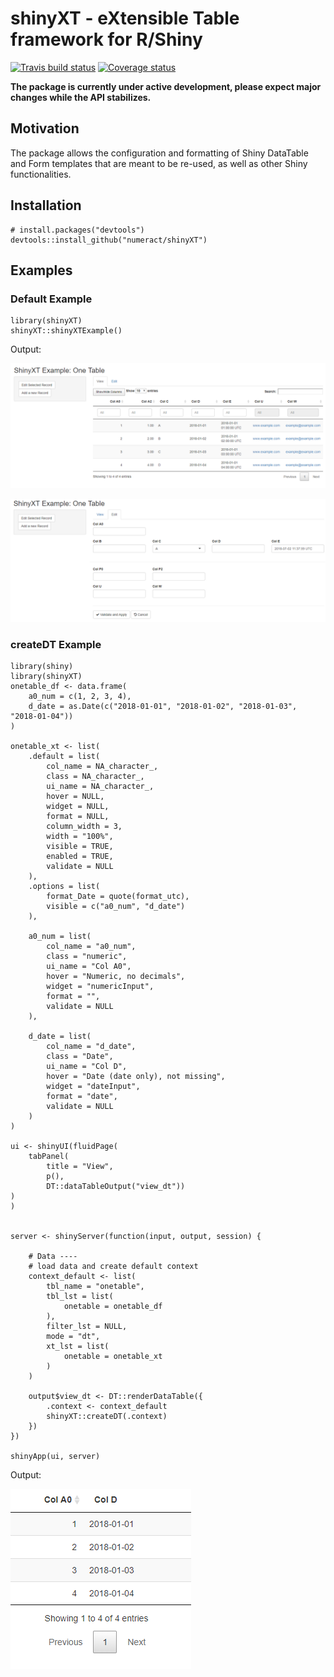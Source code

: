 # shinyXT - eXtensible Table framework for R/Shiny
[![Travis build status](https://travis-ci.org/numeract/shinyXT.svg?branch=master)](https://travis-ci.org/numeract/shinyXT)
[![Coverage status](https://codecov.io/gh/numeract/shinyXT/branch/master/graph/badge.svg)](https://codecov.io/github/numeract/shinyXT?branch=master)

**The package is currently under active development, please expect major 
changes while the API stabilizes.**

## Motivation

The package allows the configuration and formatting of Shiny DataTable and Form 
templates that are meant to be re-used, as well as other Shiny functionalities.


## Installation

```
# install.packages("devtools")
devtools::install_github("numeract/shinyXT")
```

## Examples

### Default Example

```
library(shinyXT)
shinyXT::shinyXTExample()

```
Output:

![Example default view](doc/shinyXT_onetable_view.PNG)

![Example default edit](doc/shinyXT_onetable_edit.PNG)


### createDT Example

```
library(shiny)
library(shinyXT)
onetable_df <- data.frame(
    a0_num = c(1, 2, 3, 4),
    d_date = as.Date(c("2018-01-01", "2018-01-02", "2018-01-03", "2018-01-04"))
)

onetable_xt <- list(
    .default = list(
        col_name = NA_character_,
        class = NA_character_,
        ui_name = NA_character_,
        hover = NULL,
        widget = NULL,
        format = NULL,
        column_width = 3,  
        width = "100%",     
        visible = TRUE,
        enabled = TRUE,
        validate = NULL
    ),
    .options = list(
        format_Date = quote(format_utc),
        visible = c("a0_num", "d_date")
    ),
    
    a0_num = list(
        col_name = "a0_num",
        class = "numeric",
        ui_name = "Col A0",
        hover = "Numeric, no decimals",
        widget = "numericInput",
        format = "",
        validate = NULL
    ),
    
    d_date = list(
        col_name = "d_date",
        class = "Date",
        ui_name = "Col D",
        hover = "Date (date only), not missing",
        widget = "dateInput",
        format = "date",
        validate = NULL
    )
)

ui <- shinyUI(fluidPage( 
    tabPanel(
        title = "View",
        p(),
        DT::dataTableOutput("view_dt"))
)
)


server <- shinyServer(function(input, output, session) {
    
    # Data ----
    # load data and create default context
    context_default <- list(
        tbl_name = "onetable",
        tbl_lst = list(
            onetable = onetable_df
        ),
        filter_lst = NULL,
        mode = "dt",
        xt_lst = list(
            onetable = onetable_xt
        )
    )

    output$view_dt <- DT::renderDataTable({
        .context <- context_default
        shinyXT::createDT(.context)
    })
})

shinyApp(ui, server)
```
Output: 

![Example 1 output](doc/shinyXT_example1.PNG)


